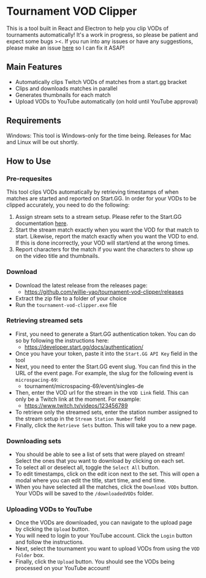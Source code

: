 # Tournament VOD Clipper

This is a tool built in React and Electron to help you clip VODs of tournaments automatically! It's a work in progress, so please be patient and expect some bugs ><. If you run into any issues or have any suggestions, please make an issue [here](https://github.com/willie-yao/tournament-vod-clipper/issues) so I can fix it ASAP!

## Main Features

- Automatically clips Twitch VODs of matches from a start.gg bracket
- Clips and downloads matches in parallel
- Generates thumbnails for each match
- Upload VODs to YouTube automatically (on hold until YouTube approval)

## Requirements

Windows: This tool is Windows-only for the time being. Releases for Mac and Linux will be out shortly.

## How to Use

### Pre-requesites

This tool clips VODs automatically by retrieving timestamps of when matches are started and reported on Start.GG. In order for your VODs to be clipped accurately, you need to do the following:

1. Assign stream sets to a stream setup. Please refer to the Start.GG documentation [here](https://help.start.gg/en/articles/1465692-adding-streams-and-creating-stations).
2. Start the stream match exactly when you want the VOD for that match to start. Likewise, report the match exactly when you want the VOD to end. If this is done incorrectly, your VOD will start/end at the wrong times.
3. Report characters for the match if you want the characters to show up on the video title and thumbnails.

### Download

- Download the latest release from the releases page:
  - https://github.com/willie-yao/tournament-vod-clipper/releases
- Extract the zip file to a folder of your choice
- Run the `tournament-vod-clipper.exe` file

### Retrieving streamed sets

- First, you need to generate a Start.GG authentication token. You can do so by following the instructions here:
  - https://developer.start.gg/docs/authentication/
- Once you have your token, paste it into the `Start.GG API Key` field in the tool
- Next, you need to enter the Start.GG event slug. You can find this in the URL of the event page. For example, the slug for the following event is `microspacing-69`:
  - tournament/microspacing-69/event/singles-de
- Then, enter the VOD url for the stream in the `VOD Link` field. This can only be a Twitch link at the moment. For example:
  - https://www.twitch.tv/videos/123456789
- To retrieve only the streamed sets, enter the station number assigned to the stream setup in the `Stream Station Number` field
- Finally, click the `Retrieve Sets` button. This will take you to a new page.

### Downloading sets

- You should be able to see a list of sets that were played on stream! Select the ones that you want to download by clicking on each set.
- To select all or deselect all, toggle the `Select All` button.
- To edit timestamps, click on the edit icon next to the set. This will open a modal where you can edit the title, start time, and end time.
- When you have selected all the matches, click the `Download VODs` button. Your VODs will be saved to the `/downloadedVODs` folder.

### Uploading VODs to YouTube

- Once the VODs are downloaded, you can navigate to the upload page by clicking the `Upload` button.
- You will need to login to your YouTube account. Click the `Login` button and follow the instructions.
- Next, select the tournament you want to upload VODs from using the `VOD Folder` box.
- Finally, click the `Upload` button. You should see the VODs being processed on your YouTube account!

